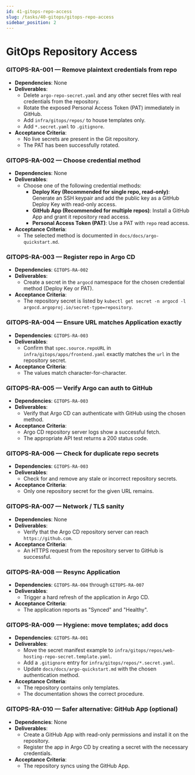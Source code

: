 ```yaml
---
id: 41-gitops-repo-access
slug: /tasks/40-gitops/gitops-repo-access
sidebar_position: 2
---
```


# GitOps Repository Access

### GITOPS-RA-001 — Remove plaintext credentials from repo

- **Dependencies**: None
- **Deliverables**:
  - Delete `argo-repo-secret.yaml` and any other secret files with real credentials from the repository.
  - Rotate the exposed Personal Access Token (PAT) immediately in GitHub.
  - Add `infra/gitops/repos/` to house templates only.
  - Add `*.secret.yaml` to `.gitignore`.
- **Acceptance Criteria**:
  - No live secrets are present in the Git repository.
  - The PAT has been successfully rotated.

### GITOPS-RA-002 — Choose credential method

- **Dependencies**: None
- **Deliverables**:
  - Choose one of the following credential methods:
    - **Deploy Key (Recommended for single repo, read-only)**: Generate an SSH keypair and add the public key as a GitHub Deploy Key with read-only access.
    - **GitHub App (Recommended for multiple repos)**: Install a GitHub App and grant it repository read access.
    - **Personal Access Token (PAT)**: Use a PAT with `repo` read access.
- **Acceptance Criteria**:
  - The selected method is documented in `docs/docs/argo-quickstart.md`.

### GITOPS-RA-003 — Register repo in Argo CD

- **Dependencies**: `GITOPS-RA-002`
- **Deliverables**:
  - Create a secret in the `argocd` namespace for the chosen credential method (Deploy Key or PAT).
- **Acceptance Criteria**:
  - The repository secret is listed by `kubectl get secret -n argocd -l argocd.argoproj.io/secret-type=repository`.

### GITOPS-RA-004 — Ensure URL matches Application exactly

- **Dependencies**: `GITOPS-RA-003`
- **Deliverables**:
  - Confirm that `spec.source.repoURL` in `infra/gitops/apps/frontend.yaml` exactly matches the `url` in the repository secret.
- **Acceptance Criteria**:
  - The values match character-for-character.

### GITOPS-RA-005 — Verify Argo can auth to GitHub

- **Dependencies**: `GITOPS-RA-003`
- **Deliverables**:
  - Verify that Argo CD can authenticate with GitHub using the chosen method.
- **Acceptance Criteria**:
  - Argo CD repository server logs show a successful fetch.
  - The appropriate API test returns a 200 status code.

### GITOPS-RA-006 — Check for duplicate repo secrets

- **Dependencies**: `GITOPS-RA-003`
- **Deliverables**:
  - Check for and remove any stale or incorrect repository secrets.
- **Acceptance Criteria**:
  - Only one repository secret for the given URL remains.

### GITOPS-RA-007 — Network / TLS sanity

- **Dependencies**: None
- **Deliverables**:
  - Verify that the Argo CD repository server can reach `https://github.com`.
- **Acceptance Criteria**:
  - An HTTPS request from the repository server to GitHub is successful.

### GITOPS-RA-008 — Resync Application

- **Dependencies**: `GITOPS-RA-004` through `GITOPS-RA-007`
- **Deliverables**:
  - Trigger a hard refresh of the application in Argo CD.
- **Acceptance Criteria**:
  - The application reports as "Synced" and "Healthy".

### GITOPS-RA-009 — Hygiene: move templates; add docs

- **Dependencies**: `GITOPS-RA-001`
- **Deliverables**:
  - Move the secret manifest example to `infra/gitops/repos/web-hosting-repo-secret.template.yaml`.
  - Add a `.gitignore` entry for `infra/gitops/repos/*.secret.yaml`.
  - Update `docs/docs/argo-quickstart.md` with the chosen authentication method.
- **Acceptance Criteria**:
  - The repository contains only templates.
  - The documentation shows the correct procedure.

### GITOPS-RA-010 — Safer alternative: GitHub App (optional)

- **Dependencies**: None
- **Deliverables**:
  - Create a GitHub App with read-only permissions and install it on the repository.
  - Register the app in Argo CD by creating a secret with the necessary credentials.
- **Acceptance Criteria**:
  - The repository syncs using the GitHub App.
